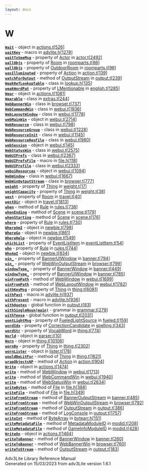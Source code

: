 ```yaml
---
layout: docs
---
```

# W

[**`Wait`**](../object/Wait.html) - object in
[actions.t](../file/actions.t.html)\[[526](../source/actions.t.html#526)\]  
[**`waitKey`**](../file/advlite.h.html#waitKey) - macro in
[advlite.h](../file/advlite.h.html)\[[1278](../source/advlite.h.html#1278)\]  
[**`waitToSeeMsg`**](../object/Actor.html#waitToSeeMsg) - property of
[Actor](../object/Actor.html) in
[actor.t](../file/actor.t.html)\[[2492](../source/actor.t.html#2492)\]  
[**`wallObjs`**](../object/Room.html#wallObjs) - property of
[Room](../object/Room.html) in
[roomparts.t](../file/roomparts.t.html)\[[86](../source/roomparts.t.html#86)\]  
[**`wallObjs`**](../object/OutdoorRoom.html#wallObjs) - property of
[OutdoorRoom](../object/OutdoorRoom.html) in
[roomparts.t](../file/roomparts.t.html)\[[96](../source/roomparts.t.html#96)\]  
[**`wasIlluminated`**](../object/Action.html#wasIlluminated) - property
of [Action](../object/Action.html) in
[action.t](../file/action.t.html)\[[139](../source/action.t.html#139)\]  
[**`watchForOutput`**](../object/OutputStream.html#watchForOutput) -
method of [OutputStream](../object/OutputStream.html) in
[output.t](../file/output.t.html)\[[239](../source/output.t.html#239)\]  
[**`WeakRefLookupTable`**](../object/WeakRefLookupTable.html) - class in
[lookup.h](../file/lookup.h.html)\[[135](../source/lookup.h.html#135)\]  
[**`weakWordPat`**](../object/LMentionable.html#weakWordPat) - property
of [LMentionable](../object/LMentionable.html) in
[english.t](../file/english.t.html)\[[1285](../source/english.t.html#1285)\]  
[**`Wear`**](../object/Wear.html) - object in
[actions.t](../file/actions.t.html)\[[1081](../source/actions.t.html#1081)\]  
[**`Wearable`**](../object/Wearable.html) - class in
[extras.t](../file/extras.t.html)\[[244](../source/extras.t.html#244)\]  
[**`WebBannerWin`**](../object/WebBannerWin.html) - class in
[browser.t](../file/browser.t.html)\[[737](../source/browser.t.html#737)\]  
[**`WebCommandWin`**](../object/WebCommandWin.html) - class in
[webui.t](../file/webui.t.html)\[[1936](../source/webui.t.html#1936)\]  
[**`WebLayoutWindow`**](../object/WebLayoutWindow.html) - class in
[webui.t](../file/webui.t.html)\[[1778](../source/webui.t.html#1778)\]  
[**`webMainWin`**](../object/webMainWin.html) - object in
[webui.t](../file/webui.t.html)\[[2714](../source/webui.t.html#2714)\]  
[**`WebResource`**](../object/WebResource.html) - class in
[webui.t](../file/webui.t.html)\[[798](../source/webui.t.html#798)\]  
[**`WebResourceGroup`**](../object/WebResourceGroup.html) - class in
[webui.t](../file/webui.t.html)\[[1228](../source/webui.t.html#1228)\]  
[**`WebResourceInit`**](../object/WebResourceInit.html) - class in
[webui.t](../file/webui.t.html)\[[1145](../source/webui.t.html#1145)\]  
[**`WebResourceResFile`**](../object/WebResourceResFile.html) - class in
[webui.t](../file/webui.t.html)\[[980](../source/webui.t.html#980)\]  
[**`webSession`**](../object/webSession.html) - object in
[webui.t](../file/webui.t.html)\[[145](../source/webui.t.html#145)\]  
[**`WebStatusWin`**](../object/WebStatusWin.html) - class in
[webui.t](../file/webui.t.html)\[[2575](../source/webui.t.html#2575)\]  
[**`WebUIPrefs`**](../object/WebUIPrefs.html) - class in
[webui.t](../file/webui.t.html)\[[2367](../source/webui.t.html#2367)\]  
[**`WebUIPrefsFile`**](../file/file.h.html#WebUIPrefsFile) - macro in
[file.h](../file/file.h.html)\[[118](../source/file.h.html#118)\]  
[**`WebUIProfile`**](../object/WebUIProfile.html) - class in
[webui.t](../file/webui.t.html)\[[2333](../source/webui.t.html#2333)\]  
[**`webuiResources`**](../object/webuiResources.html) - object in
[webui.t](../file/webui.t.html)\[[1094](../source/webui.t.html#1094)\]  
[**`WebWindow`**](../object/WebWindow.html) - class in
[webui.t](../file/webui.t.html)\[[1667](../source/webui.t.html#1667)\]  
[**`WebWinOutputStream`**](../object/WebWinOutputStream.html) - class in
[browser.t](../file/browser.t.html)\[[777](../source/browser.t.html#777)\]  
[**`weight`**](../object/Thing.html#weight) - property of
[Thing](../object/Thing.html) in
[weight.t](../file/weight.t.html)\[[17](../source/weight.t.html#17)\]  
[**`weightCapacity`**](../object/Thing.html#weightCapacity) - property
of [Thing](../object/Thing.html) in
[weight.t](../file/weight.t.html)\[[38](../source/weight.t.html#38)\]  
[**`west`**](../object/Room.html#west) - property of
[Room](../object/Room.html) in
[travel.t](../file/travel.t.html)\[[40](../source/travel.t.html#40)\]  
[**`westDir`**](../object/westDir.html) - object in
[travel.t](../file/travel.t.html)\[[1813](../source/travel.t.html#1813)\]  
[**`when`**](../object/Rule.html#when) - method of
[Rule](../object/Rule.html) in
[rules.t](../file/rules.t.html)\[[738](../source/rules.t.html#738)\]  
[**`whenEnding`**](../object/Scene.html#whenEnding) - method of
[Scene](../object/Scene.html) in
[scene.t](../file/scene.t.html)\[[179](../source/scene.t.html#179)\]  
[**`whenStarting`**](../object/Scene.html#whenStarting) - method of
[Scene](../object/Scene.html) in
[scene.t](../file/scene.t.html)\[[176](../source/scene.t.html#176)\]  
[**`where`**](../object/Rule.html#where) - property of
[Rule](../object/Rule.html) in
[rules.t](../file/rules.t.html)\[[730](../source/rules.t.html#730)\]  
[**`WhereAmI`**](../object/WhereAmI.html) - object in
[newbie.t](../file/newbie.t.html)\[[798](../source/newbie.t.html#798)\]  
[**`WhereGo`**](../object/WhereGo.html) - object in
[newbie.t](../file/newbie.t.html)\[[861](../source/newbie.t.html#861)\]  
[**`WhereHelp`**](../object/WhereHelp.html) - object in
[newbie.t](../file/newbie.t.html)\[[549](../source/newbie.t.html#549)\]  
[**`whichList`**](../object/EventListItem.html#whichList) - property of
[EventListItem](../object/EventListItem.html) in
[eventListItem.t](../file/eventListItem.t.html)\[[54](../source/eventListItem.t.html#54)\]  
[**`who`**](../object/Rule.html#who) - property of
[Rule](../object/Rule.html) in
[rules.t](../file/rules.t.html)\[[744](../source/rules.t.html#744)\]  
[**`WhoAmI`**](../object/WhoAmI.html) - object in
[newbie.t](../file/newbie.t.html)\[[834](../source/newbie.t.html#834)\]  
[**`win_`**](../object/BannerUIWindow.html#win_) - property of
[BannerUIWindow](../object/BannerUIWindow.html) in
[banner.t](../file/banner.t.html)\[[794](../source/banner.t.html#794)\]  
[**`win_`**](../object/WebWinOutputStream.html#win_) - property of
[WebWinOutputStream](../object/WebWinOutputStream.html) in
[browser.t](../file/browser.t.html)\[[799](../source/browser.t.html#799)\]  
[**`windowType_`**](../object/BannerWindow.html#windowType_) - property
of [BannerWindow](../object/BannerWindow.html) in
[banner.t](../file/banner.t.html)\[[449](../source/banner.t.html#449)\]  
[**`windowType_`**](../object/BannerUIWindow.html#windowType_) -
property of [BannerUIWindow](../object/BannerUIWindow.html) in
[banner.t](../file/banner.t.html)\[[785](../source/banner.t.html#785)\]  
[**`winFromPath`**](../object/WebWindow.html#winFromPath) - method of
[WebWindow](../object/WebWindow.html) in
[webui.t](../file/webui.t.html)\[[1699](../source/webui.t.html#1699)\]  
[**`winFromPath`**](../object/WebLayoutWindow.html#winFromPath) - method
of [WebLayoutWindow](../object/WebLayoutWindow.html) in
[webui.t](../file/webui.t.html)\[[1782](../source/webui.t.html#1782)\]  
[**`withKeyMsg`**](../object/Thing.html#withKeyMsg) - property of
[Thing](../object/Thing.html) in
[thing.t](../file/thing.t.html)\[[6081](../source/thing.t.html#6081)\]  
[**`withPast`**](../file/advlite.h.html#withPast) - macro in
[advlite.h](../file/advlite.h.html)\[[937](../source/advlite.h.html#937)\]  
[**`withPresent`**](../file/advlite.h.html#withPresent) - macro in
[advlite.h](../file/advlite.h.html)\[[936](../source/advlite.h.html#936)\]  
[**`withQuotes`**](../file/output.t.html#withQuotes) - global function
in
[output.t](../file/output.t.html)\[[83](../source/output.t.html#83)\]  
[**`withSingleNoun(main)`**](../object/withSingleNoun(main).html) -
grammar in
[grammar.t](../file/grammar.t.html)\[[279](../source/grammar.t.html#279)\]  
[**`withTense`**](../file/output.t.html#withTense) - global function in
[output.t](../file/output.t.html)\[[2031](../source/output.t.html#2031)\]  
[**`wontLightMsg`**](../object/FueledLightSource.html#wontLightMsg) -
property of [FueledLightSource](../object/FueledLightSource.html) in
[fueled.t](../file/fueled.t.html)\[[159](../source/fueled.t.html#159)\]  
[**`wordIdx`**](../object/CorrectionCandidate.html#wordIdx) - property
of [CorrectionCandidate](../object/CorrectionCandidate.html) in
[spelling.t](../file/spelling.t.html)\[[343](../source/spelling.t.html#343)\]  
[**`wordStr`**](../object/VocabWord.html#wordStr) - property of
[VocabWord](../object/VocabWord.html) in
[thing.t](../file/thing.t.html)\[[774](../source/thing.t.html#774)\]  
[**`World`**](../object/World.html) - object in
[parser.t](../file/parser.t.html)\[[10](../source/parser.t.html#10)\]  
[**`Worn`**](../object/Worn.html) - object in
[thing.t](../file/thing.t.html)\[[10106](../source/thing.t.html#10106)\]  
[**`wornBy`**](../object/Thing.html#wornBy) - property of
[Thing](../object/Thing.html) in
[thing.t](../file/thing.t.html)\[[2302](../source/thing.t.html#2302)\]  
[**`wornLister`**](../object/wornLister.html) - object in
[lister.t](../file/lister.t.html)\[[178](../source/lister.t.html#178)\]  
[**`wouldBeLitFor`**](../object/Thing.html#wouldBeLitFor) - method of
[Thing](../object/Thing.html) in
[thing.t](../file/thing.t.html)\[[1621](../source/thing.t.html#1621)\]  
[**`wrapObjectsNP`**](../object/Action.html#wrapObjectsNP) - method of
[Action](../object/Action.html) in
[action.t](../file/action.t.html)\[[904](../source/action.t.html#904)\]  
[**`Write`**](../object/Write.html) - object in
[actions.t](../file/actions.t.html)\[[1474](../source/actions.t.html#1474)\]  
[**`write`**](../object/WebWindow.html#write) - method of
[WebWindow](../object/WebWindow.html) in
[webui.t](../file/webui.t.html)\[[1713](../source/webui.t.html#1713)\]  
[**`write`**](../object/WebCommandWin.html#write) - method of
[WebCommandWin](../object/WebCommandWin.html) in
[webui.t](../file/webui.t.html)\[[1940](../source/webui.t.html#1940)\]  
[**`write`**](../object/WebStatusWin.html#write) - method of
[WebStatusWin](../object/WebStatusWin.html) in
[webui.t](../file/webui.t.html)\[[2634](../source/webui.t.html#2634)\]  
[**`writeBytes`**](../object/File.html#writeBytes) - method of
[File](../object/File.html) in
[file.h](../file/file.h.html)\[[388](../source/file.h.html#388)\]  
[**`writeFile`**](../object/File.html#writeFile) - method of
[File](../object/File.html) in
[file.h](../file/file.h.html)\[[349](../source/file.h.html#349)\]  
[**`writeFromStream`**](../object/BannerOutputStream.html#writeFromStream) -
method of [BannerOutputStream](../object/BannerOutputStream.html) in
[banner.t](../file/banner.t.html)\[[485](../source/banner.t.html#485)\]  
[**`writeFromStream`**](../object/WebWinOutputStream.html#writeFromStream) -
method of [WebWinOutputStream](../object/WebWinOutputStream.html) in
[browser.t](../file/browser.t.html)\[[792](../source/browser.t.html#792)\]  
[**`writeFromStream`**](../object/OutputStream.html#writeFromStream) -
method of [OutputStream](../object/OutputStream.html) in
[output.t](../file/output.t.html)\[[386](../source/output.t.html#386)\]  
[**`writeFromStream`**](../object/LogConsole.html#writeFromStream) -
method of [LogConsole](../object/LogConsole.html) in
[output.t](../file/output.t.html)\[[1757](../source/output.t.html#1757)\]  
[**`writeInt`**](../object/ByteArray.html#writeInt) - method of
[ByteArray](../object/ByteArray.html) in
[bytearr.h](../file/bytearr.h.html)\[[151](../source/bytearr.h.html#151)\]  
[**`writeMetadataFile`**](../object/MetadataModuleID.html#writeMetadataFile) -
method of [MetadataModuleID](../object/MetadataModuleID.html) in
[modid.t](../file/modid.t.html)\[[208](../source/modid.t.html#208)\]  
[**`writeMetadataFile`**](../object/GameInfoModuleID.html#writeMetadataFile) -
method of [GameInfoModuleID](../object/GameInfoModuleID.html) in
[modid.t](../file/modid.t.html)\[[428](../source/modid.t.html#428)\]  
[**`WriteOn`**](../object/WriteOn.html) - object in
[actions.t](../file/actions.t.html)\[[1464](../source/actions.t.html#1464)\]  
[**`writeToBanner`**](../object/BannerWindow.html#writeToBanner) -
method of [BannerWindow](../object/BannerWindow.html) in
[banner.t](../file/banner.t.html)\[[260](../source/banner.t.html#260)\]  
[**`writeToBanner`**](../object/WebBannerWin.html#writeToBanner) -
method of [WebBannerWin](../object/WebBannerWin.html) in
[browser.t](../file/browser.t.html)\[[760](../source/browser.t.html#760)\]  
[**`writeToStream`**](../object/OutputStream.html#writeToStream) -
method of [OutputStream](../object/OutputStream.html) in
[output.t](../file/output.t.html)\[[183](../source/output.t.html#183)\]  

<div class="ftr">

Adv3Lite Library Reference Manual  
Generated on 15/03/2023 from adv3Lite version 1.6.1

</div>
